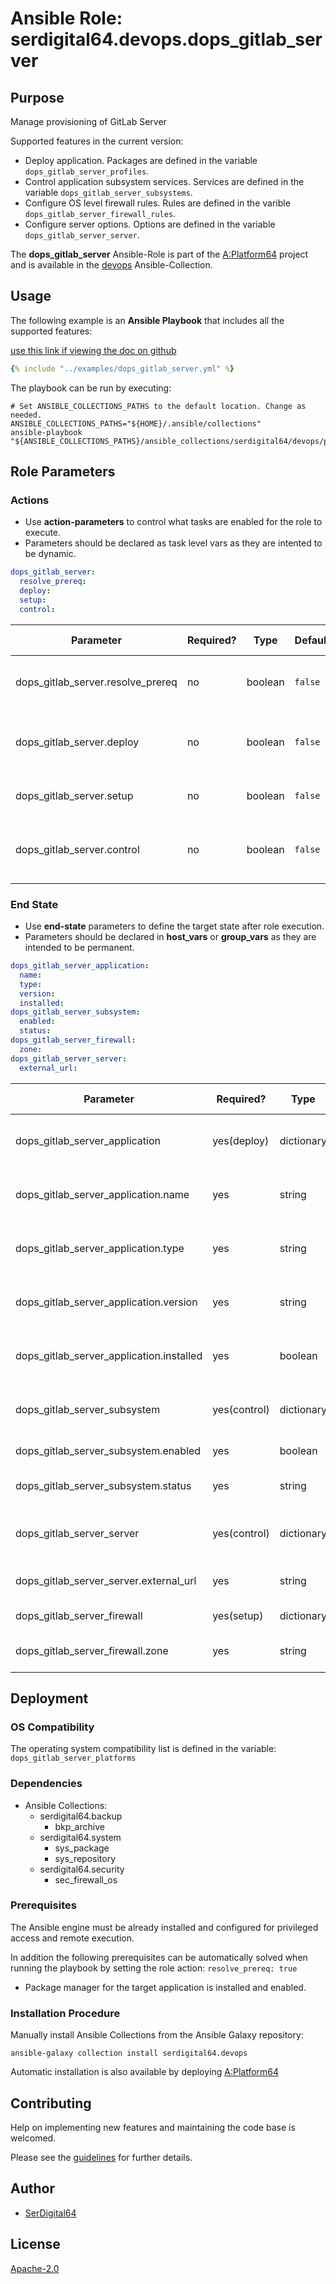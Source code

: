 # Ansible Role: serdigital64.devops.dops_gitlab_server

## Purpose

Manage provisioning of GitLab Server

Supported features in the current version:

- Deploy application. Packages are defined in the variable `dops_gitlab_server_profiles`.
- Control application subsystem services. Services are defined in the variable `dops_gitlab_server_subsystems`.
- Configure OS level firewall rules. Rules are defined in the varible `dops_gitlab_server_firewall_rules`.
- Configure server options. Options are defined in the variable `dops_gitlab_server_server`.

The **dops_gitlab_server** Ansible-Role is part of the [A:Platform64](https://github.com/aplatform64/aplatform64) project and is available in the [devops](https://aplatform64.readthedocs.io/en/latest/collections/devops) Ansible-Collection.

## Usage

The following example is an **Ansible Playbook** that includes all the supported features:

[use this link if viewing the doc on github](https://github.com/aplatform64/devops/blob/main/playbooks/dops_gitlab_server.yml)

```yaml
{% include "../examples/dops_gitlab_server.yml" %}
```

The playbook can be run by executing:

```shell
# Set ANSIBLE_COLLECTIONS_PATHS to the default location. Change as needed.
ANSIBLE_COLLECTIONS_PATHS="${HOME}/.ansible/collections"
ansible-playbook "${ANSIBLE_COLLECTIONS_PATHS}/ansible_collections/serdigital64/devops/playbooks/dops_gitlab_server.yml"
```

## Role Parameters

### Actions

- Use **action-parameters** to control what tasks are enabled for the role to execute.
- Parameters should be declared as task level vars as they are intented to be dynamic.

```yaml
dops_gitlab_server:
  resolve_prereq:
  deploy:
  setup:
  control:
```

| Parameter                         | Required? | Type    | Default | Purpose / Value                              |
| --------------------------------- | --------- | ------- | ------- | -------------------------------------------- |
| dops_gitlab_server.resolve_prereq | no        | boolean | `false` | Enable automatic resolution of prequisites   |
| dops_gitlab_server.deploy         | no        | boolean | `false` | Enable installation of application packages  |
| dops_gitlab_server.setup          | no        | boolean | `false` | Enable application configuration             |
| dops_gitlab_server.control        | no        | boolean | `false` | Enable application subsystem service control |

### End State

- Use **end-state** parameters to define the target state after role execution.
- Parameters should be declared in **host_vars** or **group_vars** as they are intended to be permanent.

```yaml
dops_gitlab_server_application:
  name:
  type:
  version:
  installed:
dops_gitlab_server_subsystem:
  enabled:
  status:
dops_gitlab_server_firewall:
  zone:
dops_gitlab_server_server:
  external_url:
```

| Parameter                                | Required?    | Type       | Default                | Purpose / Value                     |
| ---------------------------------------- | ------------ | ---------- | ---------------------- | ----------------------------------- |
| dops_gitlab_server_application           | yes(deploy)  | dictionary |                        | Set application package end state   |
| dops_gitlab_server_application.name      | yes          | string     | `"gitlab_server"`      | Select application package name     |
| dops_gitlab_server_application.type      | yes          | string     | `"distro"`             | Select application package type     |
| dops_gitlab_server_application.version   | yes          | string     | `"v14"`                | Select application package version  |
| dops_gitlab_server_application.installed | yes          | boolean    | `true`                 | Set application package end state   |
| dops_gitlab_server_subsystem             | yes(control) | dictionary |                        | Set application subsystem end state |
| dops_gitlab_server_subsystem.enabled     | yes          | boolean    | `false`                | Enable the subsystem?               |
| dops_gitlab_server_subsystem.status      | yes          | string     | `"stopped"`            | Set the service state               |
| dops_gitlab_server_server                | yes(control) | dictionary |                        | Set subsystem server options        |
| dops_gitlab_server_server.external_url   | yes          | string     | `"gitlab.localdomain"` | Server URL. Format: FQDN            |
| dops_gitlab_server_firewall              | yes(setup)   | dictionary |                        | OS Firewall options                 |
| dops_gitlab_server_firewall.zone         | yes          | string     | `"public"`             | Name of the target zone             |

## Deployment

### OS Compatibility

The operating system compatibility list is defined in the variable: `dops_gitlab_server_platforms`

### Dependencies

- Ansible Collections:
  - serdigital64.backup
    - bkp_archive
  - serdigital64.system
    - sys_package
    - sys_repository
  - serdigital64.security
    - sec_firewall_os

### Prerequisites

The Ansible engine must be already installed and configured for privileged access and remote execution.

In addition the following prerequisites can be automatically solved when running the playbook by setting the role action: `resolve_prereq: true`

- Package manager for the target application is installed and enabled.

### Installation Procedure

Manually install Ansible Collections from the Ansible Galaxy repository:

```shell
ansible-galaxy collection install serdigital64.devops
```

Automatic installation is also available by deploying [A:Platform64](https://aplatform64.readthedocs.io/en/latest/#deployment)

## Contributing

Help on implementing new features and maintaining the code base is welcomed.

Please see the [guidelines](https://aplatform64.readthedocs.io/en/latest/CONTRIBUTING) for further details.

## Author

- [SerDigital64](https://serdigital64.github.io/)

## License

[Apache-2.0](https://www.apache.org/licenses/LICENSE-2.0.txt)
